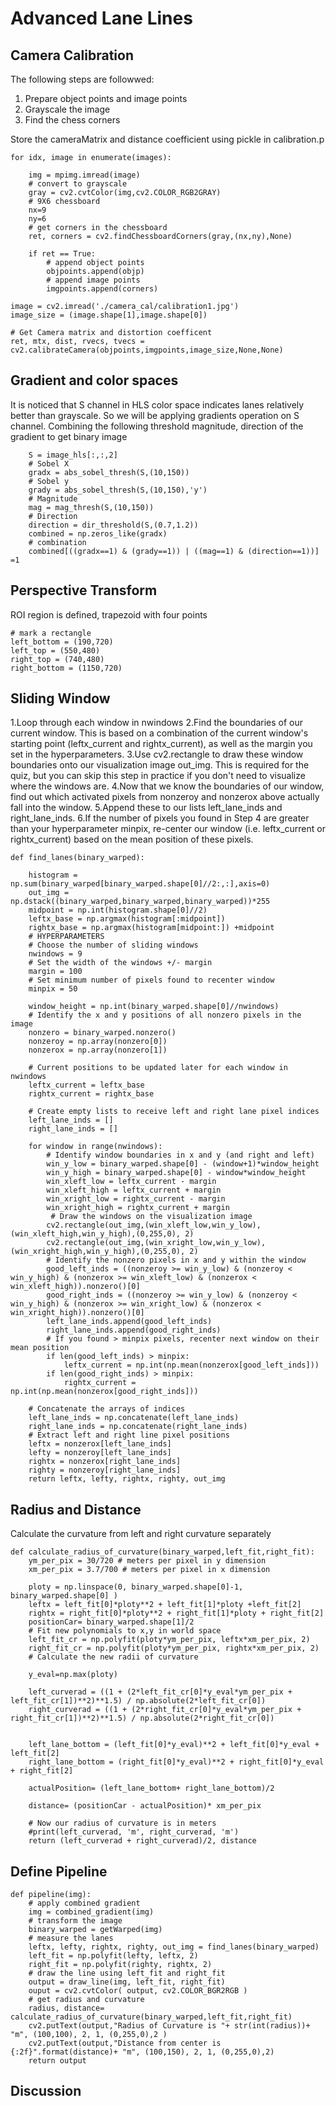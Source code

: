 # Advanced Lane Lines

## Camera Calibration
The following steps are followwed:
1. Prepare object points and image points
2. Grayscale the image
3. Find the chess corners

Store the cameraMatrix and distance coefficient using pickle in calibration.p

```
for idx, image in enumerate(images):
    
    img = mpimg.imread(image)
    # convert to grayscale
    gray = cv2.cvtColor(img,cv2.COLOR_RGB2GRAY)
    # 9X6 chessboard
    nx=9
    ny=6
    # get corners in the chessboard
    ret, corners = cv2.findChessboardCorners(gray,(nx,ny),None)
    
    if ret == True:
        # append object points 
        objpoints.append(objp)
        # append image points
        imgpoints.append(corners)

image = cv2.imread('./camera_cal/calibration1.jpg')
image_size = (image.shape[1],image.shape[0])

# Get Camera matrix and distortion coefficent
ret, mtx, dist, rvecs, tvecs = cv2.calibrateCamera(objpoints,imgpoints,image_size,None,None)
```

## Gradient and color spaces
It is noticed that S channel in HLS color space indicates lanes relatively better than grayscale. So we will be applying gradients operation on S channel.
Combining the following threshold magnitude, direction of the gradient to get binary image
```
    S = image_hls[:,:,2]
    # Sobel X
    gradx = abs_sobel_thresh(S,(10,150))
    # Sobel y
    grady = abs_sobel_thresh(S,(10,150),'y')
    # Magnitude
    mag = mag_thresh(S,(10,150))
    # Direction
    direction = dir_threshold(S,(0.7,1.2))
    combined = np.zeros_like(gradx)
    # combination
    combined[((gradx==1) & (grady==1)) | ((mag==1) & (direction==1))] =1
```
## Perspective Transform
ROI region is defined, trapezoid with four points
```
# mark a rectangle
left_bottom = (190,720)
left_top = (550,480)
right_top = (740,480)
right_bottom = (1150,720)
```
## Sliding Window
1.Loop through each window in nwindows
2.Find the boundaries of our current window. This is based on a combination of the current window's starting point (leftx_current and rightx_current), as well as the margin you set in the hyperparameters.
3.Use cv2.rectangle to draw these window boundaries onto our visualization image out_img. This is required for the quiz, but you can skip this step in practice if you don't need to visualize where the windows are.
4.Now that we know the boundaries of our window, find out which activated pixels from nonzeroy and nonzerox above actually fall into the window.
5.Append these to our lists left_lane_inds and right_lane_inds.
6.If the number of pixels you found in Step 4 are greater than your hyperparameter minpix, re-center our window (i.e. leftx_current or rightx_current) based on the mean position of these pixels.
```
def find_lanes(binary_warped):
    
    histogram = np.sum(binary_warped[binary_warped.shape[0]//2:,:],axis=0)
    out_img = np.dstack((binary_warped,binary_warped,binary_warped))*255
    midpoint = np.int(histogram.shape[0]//2)
    leftx_base = np.argmax(histogram[:midpoint])
    rightx_base = np.argmax(histogram[midpoint:]) +midpoint
    # HYPERPARAMETERS
    # Choose the number of sliding windows
    nwindows = 9
    # Set the width of the windows +/- margin
    margin = 100
    # Set minimum number of pixels found to recenter window
    minpix = 50
    
    window_height = np.int(binary_warped.shape[0]//nwindows)
    # Identify the x and y positions of all nonzero pixels in the image
    nonzero = binary_warped.nonzero()
    nonzeroy = np.array(nonzero[0])
    nonzerox = np.array(nonzero[1])
    
    # Current positions to be updated later for each window in nwindows
    leftx_current = leftx_base
    rightx_current = rightx_base

    # Create empty lists to receive left and right lane pixel indices
    left_lane_inds = []
    right_lane_inds = []
    
    for window in range(nwindows):
        # Identify window boundaries in x and y (and right and left)
        win_y_low = binary_warped.shape[0] - (window+1)*window_height
        win_y_high = binary_warped.shape[0] - window*window_height
        win_xleft_low = leftx_current - margin
        win_xleft_high = leftx_current + margin
        win_xright_low = rightx_current - margin
        win_xright_high = rightx_current + margin
         # Draw the windows on the visualization image
        cv2.rectangle(out_img,(win_xleft_low,win_y_low),(win_xleft_high,win_y_high),(0,255,0), 2) 
        cv2.rectangle(out_img,(win_xright_low,win_y_low),(win_xright_high,win_y_high),(0,255,0), 2)
        # Identify the nonzero pixels in x and y within the window
        good_left_inds = ((nonzeroy >= win_y_low) & (nonzeroy < win_y_high) & (nonzerox >= win_xleft_low) & (nonzerox < win_xleft_high)).nonzero()[0]
        good_right_inds = ((nonzeroy >= win_y_low) & (nonzeroy < win_y_high) & (nonzerox >= win_xright_low) & (nonzerox < win_xright_high)).nonzero()[0]
        left_lane_inds.append(good_left_inds)
        right_lane_inds.append(good_right_inds)
        # If you found > minpix pixels, recenter next window on their mean position
        if len(good_left_inds) > minpix:
            leftx_current = np.int(np.mean(nonzerox[good_left_inds]))
        if len(good_right_inds) > minpix:        
            rightx_current = np.int(np.mean(nonzerox[good_right_inds]))
        
    # Concatenate the arrays of indices
    left_lane_inds = np.concatenate(left_lane_inds)
    right_lane_inds = np.concatenate(right_lane_inds)
    # Extract left and right line pixel positions
    leftx = nonzerox[left_lane_inds]
    lefty = nonzeroy[left_lane_inds] 
    rightx = nonzerox[right_lane_inds]
    righty = nonzeroy[right_lane_inds]
    return leftx, lefty, rightx, righty, out_img
```

## Radius and Distance
Calculate the curvature from left and right curvature separately
```
def calculate_radius_of_curvature(binary_warped,left_fit,right_fit):
    ym_per_pix = 30/720 # meters per pixel in y dimension
    xm_per_pix = 3.7/700 # meters per pixel in x dimension
    
    ploty = np.linspace(0, binary_warped.shape[0]-1, binary_warped.shape[0] )
    leftx = left_fit[0]*ploty**2 + left_fit[1]*ploty +left_fit[2]
    rightx = right_fit[0]*ploty**2 + right_fit[1]*ploty + right_fit[2]
    positionCar= binary_warped.shape[1]/2
    # Fit new polynomials to x,y in world space
    left_fit_cr = np.polyfit(ploty*ym_per_pix, leftx*xm_per_pix, 2)
    right_fit_cr = np.polyfit(ploty*ym_per_pix, rightx*xm_per_pix, 2)
    # Calculate the new radii of curvature
    
    y_eval=np.max(ploty)
    
    left_curverad = ((1 + (2*left_fit_cr[0]*y_eval*ym_per_pix + left_fit_cr[1])**2)**1.5) / np.absolute(2*left_fit_cr[0])
    right_curverad = ((1 + (2*right_fit_cr[0]*y_eval*ym_per_pix + right_fit_cr[1])**2)**1.5) / np.absolute(2*right_fit_cr[0])
    
    
    left_lane_bottom = (left_fit[0]*y_eval)**2 + left_fit[0]*y_eval + left_fit[2]
    right_lane_bottom = (right_fit[0]*y_eval)**2 + right_fit[0]*y_eval + right_fit[2]
    
    actualPosition= (left_lane_bottom+ right_lane_bottom)/2
    
    distance= (positionCar - actualPosition)* xm_per_pix
    
    # Now our radius of curvature is in meters
    #print(left_curverad, 'm', right_curverad, 'm')
    return (left_curverad + right_curverad)/2, distance
```

## Define Pipeline
```
def pipeline(img):
    # apply combined gradient
    img = combined_gradient(img)
    # transform the image
    binary_warped = getWarped(img)
    # measure the lanes
    leftx, lefty, rightx, righty, out_img = find_lanes(binary_warped)
    left_fit = np.polyfit(lefty, leftx, 2)
    right_fit = np.polyfit(righty, rightx, 2)
    # draw the line using left_fit and right_fit
    output = draw_line(img, left_fit, right_fit)
    ouput = cv2.cvtColor( output, cv2.COLOR_BGR2RGB )
    # get radius and curvature 
    radius, distance= calculate_radius_of_curvature(binary_warped,left_fit,right_fit)
    cv2.putText(output,"Radius of Curvature is "+ str(int(radius))+ "m", (100,100), 2, 1, (0,255,0),2 )
    cv2.putText(output,"Distance from center is {:2f}".format(distance)+ "m", (100,150), 2, 1, (0,255,0),2)
    return output
```

## Discussion

